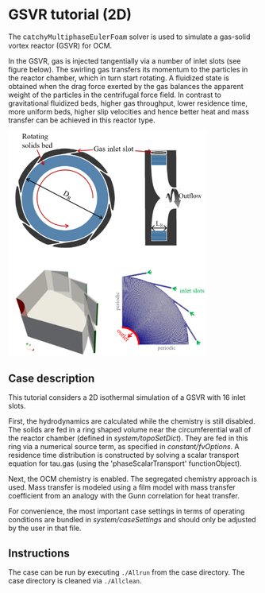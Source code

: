 # GSVR tutorial (2D)

The <span style="font-family:Courier;">catchyMultiphaseEulerFoam</span>  solver
is used to simulate a gas-solid vortex reactor (GSVR) for OCM. 

In the GSVR, gas is injected tangentially via a number of inlet slots (see figure below).
The swirling gas transfers its momentum to the particles in the reactor chamber, 
which in turn start rotating. A fluidized state is obtained when the drag force 
exerted by the gas balances the apparent weight of the particles in the centrifugal force field. 
In contrast to gravitational fluidized beds, higher gas throughput, 
lower residence time, more uniform beds, higher slip velocities and hence better 
heat and mass transfer can be achieved in this reactor type. 

<img src="schematicGSVR.png" alt="schematicGSVR" style="width:400px;"/>

## Case description

This tutorial considers a 2D isothermal simulation of a GSVR with 16 inlet slots.

First, the hydrodynamics are calculated while the chemistry is still disabled. 
The solids are fed in a ring shaped volume near the circumferential wall of the
reactor chamber (defined in *system/topoSetDict*). 
They are fed in this ring via a numerical source term, as specified in *constant/fvOptions*. 
A residence time distribution is constructed by solving a scalar transport 
equation for tau.gas (using the 'phaseScalarTransport' functionObject).

Next, the OCM chemistry is enabled. 
The segregated chemistry approach is used. 
Mass transfer is modeled using a film model with mass transfer 
coefficient from an analogy with the Gunn correlation for heat transfer. 

For convenience, the most important case settings in terms of operating 
conditions are bundled in *system/caseSettings* and should only 
be adjusted by the user in that file.

## Instructions

The case can be run by executing `./Allrun` from the case directory.
The case directory is cleaned via `./Allclean`.